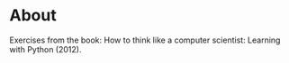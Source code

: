 # About
Exercises from the book: How to think like a computer scientist: Learning with Python (2012).

